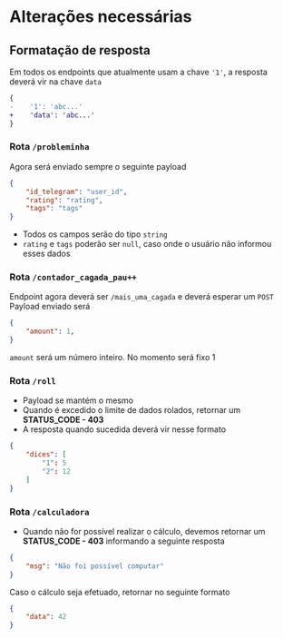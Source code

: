 # Alterações necessárias

## Formatação de resposta
Em todos os endpoints que atualmente usam a chave `'1'`, a resposta deverá vir na chave `data`
```diff
{
-    '1': 'abc...'
+    'data': 'abc...'
}
```

### Rota `/probleminha`
Agora será enviado sempre o seguinte payload
```json
{
    "id_telegram": "user_id",
    "rating": "rating",
    "tags": "tags"
}
```
* Todos os campos serão do tipo `string`
* `rating` e `tags` poderão ser `null`, caso onde o usuário não informou esses dados

### Rota `/contador_cagada_pau++`
Endpoint agora deverá ser `/mais_uma_cagada` e deverá esperar um `POST`
Payload enviado será
```json
{
    "amount": 1,
}
```
`amount` será um número inteiro. No momento será fixo 1

### Rota `/roll`
* Payload se mantém o mesmo
* Quando é excedido o limite de dados rolados, retornar um **STATUS_CODE - 403**
* A resposta quando sucedida deverá vir nesse formato
```json
{
    "dices": [
        "1": 5
        "2": 12
    ]
}

```

### Rota `/calculadora`
* Quando não for possível realizar o cálculo, devemos retornar um **STATUS_CODE - 403** informando a seguinte resposta
```json
{
    "msg": "Não foi possível computar"
}
```

Caso o cálculo seja efetuado, retornar no seguinte formato
```json
{
    "data": 42
}
```


